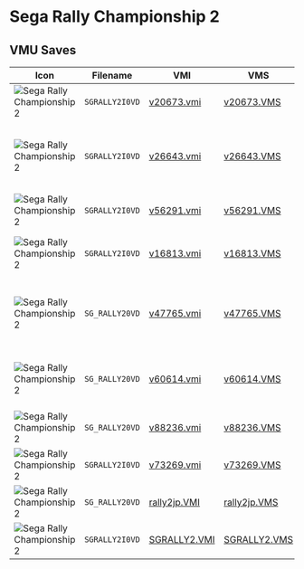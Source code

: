 # Sega Rally Championship 2

## VMU Saves

| Icon | Filename | VMI | VMS | Description |
|------|----------|-----|-----|-------------|
| ![Sega Rally Championship 2](../icons/SGRALLY2I0VD.GIF) | `SGRALLY2I0VD` | [v20673.vmi](v20673.vmi) | [v20673.VMS](v20673.VMS) | Todas As Pistas E Carros Nada para Fazer e So Jogar 
| ![Sega Rally Championship 2](../icons/SGRALLY2I0VD.GIF) | `SGRALLY2I0VD` | [v26643.vmi](v26643.vmi) | [v26643.VMS](v26643.VMS) | All seasons in first place, all cars, all tracks and all records broken.BRASIL PENTA!!! 
| ![Sega Rally Championship 2](../icons/SGRALLY2I0VD.GIF) | `SGRALLY2I0VD` | [v56291.vmi](v56291.vmi) | [v56291.VMS](v56291.VMS) | Lo Mejor de SEGA RALLY 2!!!! VAMOS ARGENTINA!!!! 
| ![Sega Rally Championship 2](../icons/SGRALLY2I0VD.GIF) | `SGRALLY2I0VD` | [v16813.vmi](v16813.vmi) | [v16813.VMS](v16813.VMS) | todas las pista, autos y lo ke mas hallas esperado de SEGA RALLY 2 
| ![Sega Rally Championship 2](../icons/SG_RALLY20VD.GIF) | `SG_RALLY20VD` | [v47765.vmi](v47765.vmi) | [v47765.VMS](v47765.VMS) | So tem 3 telas meia boca e aindano nivel facil !!!!!!!!!Cohad 2 Itaquera sao paulo Brasil!!!!!!!!! 
| ![Sega Rally Championship 2](../icons/SG_RALLY20VD.GIF) | `SG_RALLY20VD` | [v60614.vmi](v60614.vmi) | [v60614.VMS](v60614.VMS) | TODOS CARROS E PISTAS VERSAOJAPONESA DO JOGO MENOS PISTA SECRETA 
| ![Sega Rally Championship 2](../icons/SG_RALLY20VD.GIF) | `SG_RALLY20VD` | [v88236.vmi](v88236.vmi) | [v88236.VMS](v88236.VMS) | all cars all races all... 
| ![Sega Rally Championship 2](../icons/SGRALLY2I0VD.GIF) | `SGRALLY2I0VD` | [v73269.vmi](v73269.vmi) | [v73269.VMS](v73269.VMS) | all cars all seasons and all golds 
| ![Sega Rally Championship 2](../icons/SG_RALLY20VD.GIF) | `SG_RALLY20VD` | [rally2jp.VMI](rally2jp.VMI) | [rally2jp.VMS](rally2jp.VMS) | All cars
| ![Sega Rally Championship 2](../icons/SGRALLY2I0VD.GIF) | `SGRALLY2I0VD` | [SGRALLY2.VMI](SGRALLY2.VMI) | [SGRALLY2.VMS](SGRALLY2.VMS) | All unlocked. (USA)
